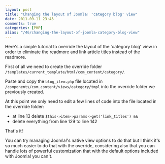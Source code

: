 ```yaml
---
layout: post
title: "Changing the layout of Joomla! 'category blog' view"
date: 2011-09-11 23:43
comments: true
categories: [PHP]
alias: "/46/changing-the-layout-of-joomla-category-blog-view" 
---
```


Here's a simple tutorial to override the layout of the 'category blog' view in order to eliminate the readmore and link article titles instead of the readmore.
<!-- more -->

First of all we need to create the override folder `/templates/current_template/html/com_content/category/`.

Paste and copy the `blog_item.php` file located in `/components/com_content/views/category/tmpl` into the override folder we previously created.

At this point we only need to edit a few lines of code into the file located in the override folder:

* at line 13 delete `$this->item->params->get('link_titles') &&`
* delete everything from line 129 to line 142

That's it!

You can try managing Joomla!'s native view options to do that but I think it's so much easier to do that with the override, considering also that you can handle lots of powerful customization that with the default options included with Joomla! you can't.
